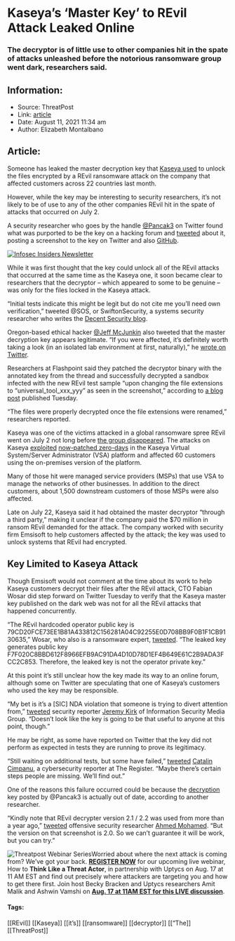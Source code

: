 # Kaseya’s ‘Master Key’ to REvil Attack Leaked Online
### The decryptor is of little use to other companies hit in the spate of attacks unleashed before the notorious ransomware group went dark, researchers said.

## Information:
+ Source: ThreatPost
+ Link: [article](https://kasperskycontenthub.com/threatpost-global/?p=168565)
+ Date: August 11, 2021  11:34 am
+ Author: Elizabeth Montalbano


## Article:
Someone has leaked the master decryption key that [Kaseya used](https://threatpost.com/kaseya-universal-decryptor-revil-ransomware/168070/) to unlock the files encrypted by a REvil ransomware attack on the company that affected customers across 22 countries last month.


However, while the key may be interesting to security researchers, it’s not likely to be of use to any of the other companies REvil hit in the spate of attacks that occurred on July 2.


A security researcher who goes by the handle [@Pancak3](https://twitter.com/pancak3lullz) on Twitter found what was purported to be the key on a hacking forum and [tweeted](https://twitter.com/pancak3lullz/status/1425221181058306050) about it, posting a screenshot to the key on Twitter and also [GitHub](https://github.com/Fr3akaLmaTT3r/decryptor/blob/main/screenshot.png).


[![Infosec Insiders Newsletter](https://media.threatpost.com/wp-content/uploads/sites/103/2021/07/10165815/infosec_insiders_in_article_promo.png)](https://threatpost.com/infosec-insider-subscription-page/)  

While it was first thought that the key could unlock all of the REvil attacks that occurred at the same time as the Kaseya one, it soon became clear to researchers that the decryptor – which appeared to some to be genuine – was only for the files locked in the Kaseya attack.


“Initial tests indicate this might be legit but do not cite me you’ll need own verification,” tweeted @SOS, or SwiftonSecurity, a systems security researcher who writes the [Decent Security blog](https://decentsecurity.com/).


Oregon-based ethical hacker [@Jeff McJunkin](https://twitter.com/jeffmcjunkin) also tweeted that the master decryption key appears legitimate. “If you were affected, it’s definitely worth taking a look (in an isolated lab environment at first, naturally),” he [wrote on Twitter](https://twitter.com/jeffmcjunkin/status/1425229927197011969).


Researchers at Flashpoint said they patched the decryptor binary with the annotated key from the thread and successfully decrypted a sandbox infected with the new REvil test sample “upon changing the file extensions to “universal\_tool\_xxx\_yyy” as seen in the screenshot,” according to [a blog post](https://www.flashpoint-intel.com/blog/possible-universal-revil-master-key-posted-to-xss/) published Tuesday.


“The files were properly decrypted once the file extensions were renamed,” researchers reported.


Kaseya was one of the victims attacked in a global ransomware spree REvil went on July 2 not long before [the group disappeared](https://threatpost.com/ransomware-revil-sites-disappears/167745/). The attacks on Kaseya [exploited](https://threatpost.com/zero-days-kaseya-unitrends-backup-servers/168180/) [now-patched zero-days](https://threatpost.com/kaseya-patches-zero-days-revil-attacks/167670/) in the Kaseya Virtual System/Server Administrator (VSA) platform and affected 60 customers using the on-premises version of the platform.


Many of those hit were managed service providers (MSPs) that use VSA to manage the networks of other businesses. In addition to the direct customers, about 1,500 downstream customers of those MSPs were also affected.


Late on July 22, Kaseya said it had obtained the master decryptor “through a third party,” making it unclear if the company paid the $70 million in ransom REvil demanded for the attack. The company worked with security firm Emsisoft to help customers affected by the attack; the key was used to unlock systems that REvil had encrypted.


**Key Limited to Kaseya Attack**
--------------------------------


Though Emsisoft would not comment at the time about its work to help Kaseya customers decrypt their files after the REvil attack, CTO Fabian Wosar did step forward on Twitter Tuesday to verify that the Kaseya master key published on the dark web was not for all the REvil attacks that happened concurrently.


“The REvil hardcoded operator public key is 79CD20FCE73EE1B81A433812C156281A04C92255E0D708BB9F0B1F1CB9130635,” Wosar, who also is a ransomware expert, [tweeted](https://twitter.com/fwosar/status/1425275409533476868). “The leaked key generates public key F7F020C8BBD612F8966EFB9AC91DA4D10D78D1EF4B649E61C2B9ADA3FCC2C853. Therefore, the leaked key is not the operator private key.”


At this point it’s still unclear how the key made its way to an online forum, although some on Twitter are speculating that one of Kaseya’s customers who used the key may be responsible.


“My bet is it’s a [SIC] NDA violation that someone is trying to divert attention from,” [tweeted](https://twitter.com/Jeremy_Kirk/status/1425319100562087936) security reporter [Jeremy Kirk](https://twitter.com/Jeremy_Kirk) of Information Security Media Group. “Doesn’t look like the key is going to be that useful to anyone at this point, though.”


He may be right, as some have reported on Twitter that the key did not perform as expected in tests they are running to prove its legitimacy.


“Still waiting on additional tests, but some have failed,” [tweeted](https://twitter.com/campuscodi/status/1425252654977069058) [Catalin Cimpanu](https://twitter.com/campuscodi), a cybersecurity reporter at The Register. “Maybe there’s certain steps people are missing. We’ll find out.”


One of the reasons this failure occurred could be because the [decryption](https://twitter.com/campuscodi) key posted by @Pancak3 is actually out of date, according to another researcher.


“Kindly note that REvil decrypter version 2.1 / 2.2 was used from more than a year ago,” [tweeted](https://twitter.com/ahmedm0hamed101/status/1425397385228861443) offensive security researcher [Ahmed Mohamed](https://twitter.com/ahmedm0hamed101). “But the version on that screenshot is 2.0. So we can’t guarantee it will be work, but you can try.”


![Threatpost Webinar Series ](https://media.threatpost.com/wp-content/uploads/sites/103/2021/07/27093135/threatpost-webinar-300x51.jpg)Worried about where the next attack is coming from? We’ve got your back. **[REGISTER NOW](https://threatpost.com/webinars/how-to-think-like-a-threat-actor/?utm_source=ART&utm_medium=ART&utm_campaign=August_Uptycs_Webinar)** for our upcoming live webinar, How to **Think Like a Threat Actor**, in partnership with Uptycs on Aug. 17 at 11 AM EST and find out precisely where attackers are targeting you and how to get there first. Join host Becky Bracken and Uptycs researchers Amit Malik and Ashwin Vamshi on **[Aug. 17 at 11AM EST for this LIVE discussion](https://threatpost.com/webinars/how-to-think-like-a-threat-actor/?utm_source=ART&utm_medium=ART&utm_campaign=August_Uptycs_Webinar)**.




#### Tags:
[[REvil]] [[Kaseya]] [[it’s]] [[ransomware]] [[decryptor]] [[“The]] [[ThreatPost]]
